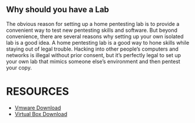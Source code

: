 ## Why should you have a Lab
The obvious reason for setting up a home pentesting lab is to provide a convenient way to test new pentesting skills and software. But beyond convenience, there are several reasons why setting up your own isolated lab is a good idea.
A home pentesting lab is a good way to hone skills while staying out of legal trouble. Hacking into other people’s computers and networks is illegal without prior consent, but it’s perfectly legal to set up your own lab that mimics someone else’s environment and then pentest your copy.

# RESOURCES
- [Vmware Download](https://www.vmware.com/products/workstation-player/workstation-player-evaluation.html)
- [Virtual Box Download](https://www.virtualbox.org/wiki/Downloads)
